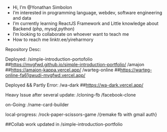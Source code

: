 -  Hi, I’m @Yonathan Simbolon
-  I’m interested in programming language, webdev, software engineering and data
-  I’m currently learning ReactJS Framework and Little knowledge about Backend (php, mysql,python)
-  I’m looking to collaborate on whoever want to teach me
-  How to reach me linktr.ee/yireharmory

Repository Desc:

Deployed:
/simple-introduction-portofolio  ##https://mvgfwd.github.io/simple-introduction-portfolio/
/amajon  ##https://amajon-kappa.vercel.app/
/warteg-online  ##https://warteg-online-fa61gwudi-mvgfwd.vercel.app/

Deployed && Partly Error:
/wa-dark  ##https://wa-dark.vercel.app/

Heavy Issue after several update:
/cloning-fb
/facebook-clone

on-Going:
/name-card-builder

local-progress:
/rock-paper-scissors-game
/{remake fb with gmail auth}

##Collab work updated in /simple-introduction-portfolio
<!---
mvgfwd/mvgfwd is a ✨ special ✨ repository because its `README.md` (this file) appears on your GitHub profile.
You can click the Preview link to take a look at your changes.
--->
